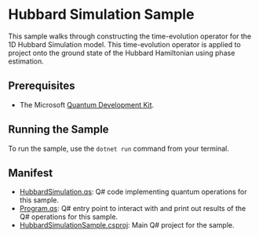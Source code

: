 ﻿---
page_type: sample
languages:
- qsharp
products:
- qdk
urlFragment: hubbard-simulation
description: "This sample demonstrates using Quantum Development Kit to simulate time evolution under the 1D Hubbard model."
---

# Hubbard Simulation Sample

This sample walks through constructing the time-evolution operator for the 1D Hubbard Simulation model.
This time-evolution operator is applied to project onto the ground state of the Hubbard Hamiltonian using phase estimation.

## Prerequisites

- The Microsoft [Quantum Development Kit](https://docs.microsoft.com/quantum/install-guide/).

## Running the Sample

To run the sample, use the `dotnet run` command from your terminal.

## Manifest ##

- [HubbardSimulation.qs](./HubbardSimulation.qs): Q# code implementing quantum operations for this sample.
- [Program.qs](./Program.qs): Q# entry point to interact with and print out results of the Q# operations for this sample.
- [HubbardSimulationSample.csproj](./HubbardSimulationSample.csproj): Main Q# project for the sample.